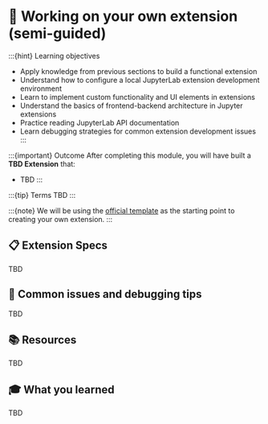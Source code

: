 # 🧩 Working on your own extension (semi-guided)

:::{hint} Learning objectives
- Apply knowledge from previous sections to build a functional extension
- Understand how to configure a local JupyterLab extension development environment
- Learn to implement custom functionality and UI elements in extensions
- Understand the basics of frontend-backend architecture in Jupyter extensions
- Practice reading JupyterLab API documentation
- Learn debugging strategies for common extension development issues
:::

:::{important} Outcome
After completing this module, you will have built a **TBD Extension** that:

- TBD
:::

:::{tip} Terms
TBD
:::


:::{note}
We will be using the [official template](https://github.com/jupyterlab/extension-template) as the starting point to creating your own extension.
:::

## 📋 Extension Specs
TBD

## 🐛 Common issues and debugging tips
TBD

## 📚 Resources
TBD

## 🎓 What you learned
TBD
